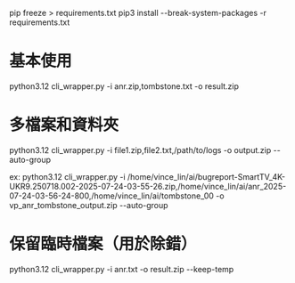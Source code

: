 pip freeze > requirements.txt
pip3 install --break-system-packages -r requirements.txt


# 基本使用
python3.12 cli_wrapper.py -i anr.zip,tombstone.txt -o result.zip

# 多檔案和資料夾
python3.12 cli_wrapper.py -i file1.zip,file2.txt,/path/to/logs -o output.zip --auto-group

ex: python3.12 cli_wrapper.py -i /home/vince_lin/ai/bugreport-SmartTV_4K-UKR9.250718.002-2025-07-24-03-55-26.zip,/home/vince_lin/ai/anr_2025-07-24-03-56-24-800,/home/vince_lin/ai/tombstone_00 -o vp_anr_tombstone_output.zip --auto-group

# 保留臨時檔案（用於除錯）
python3.12 cli_wrapper.py -i anr.txt -o result.zip --keep-temp
